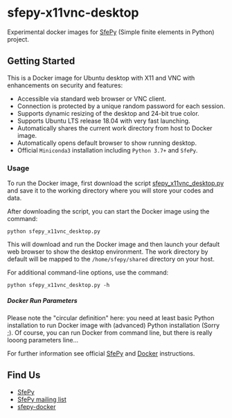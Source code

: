 # sfepy-x11vnc-desktop

Experimental docker images for [SfePy](http://sfepy.org) (Simple finite elements in Python) project.

## Getting Started

This is a Docker image for Ubuntu desktop with X11 and VNC with enhancements
on security and features:

* Accessible via standard web browser or VNC client.
* Connection is protected by a unique random password for each session.
* Supports dynamic resizing of the desktop and 24-bit true color.
* Supports Ubuntu LTS release 18.04 with very fast launching.
* Automatically shares the current work directory from host to Docker image.
* Automatically opens default browser to show running desktop.
* Official `Miniconda3` installation including `Python 3.7+` and `SfePy`.


### Usage

To run the Docker image, first download the script 
[sfepy_x11vnc_desktop.py](https://raw.githubusercontent.com/sfepy/sfepy-docker/master/sfepy_x11vnc_desktop.py)
and save it to the working directory where you will store your codes and data.

After downloading the script, you can start the Docker image using the command:

```
python sfepy_x11vnc_desktop.py
```

This will download and run the Docker image and then launch your default web browser
to show the desktop environment. The work directory by default will be mapped to the 
`/home/sfepy/shared` directory on your host.

For additional command-line options, use the command:
```
python sfepy_x11vnc_desktop.py -h
```

##### Docker Run Parameters

Please note the "circular definition" here: you need at least basic Python installation
to run Docker image with (advanced) Python installation (Sorry ;). Of course, you can run
Docker from command line, but there is really looong parameters line...


For further information see official [SfePy](http://sfepy.org/doc-devel/index.html#documentation) and
[Docker](https://docs.docker.com/) instructions.

## Find Us

* [SfePy](http://sfepy.org)
* [SfePy mailing list](https://mail.python.org/mm3/mailman3/lists/sfepy.python.org)
* [sfepy-docker](https://github.com/sfepy/sfepy-docker)

